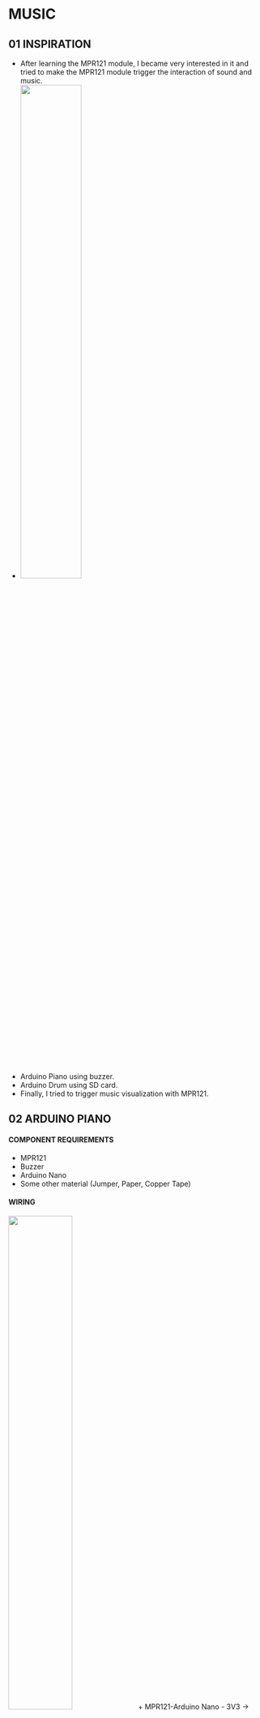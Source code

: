 # MUSIC

## 01 INSPIRATION
+ After learning the MPR121 module, I became very interested in it and tried to make the MPR121 module trigger the interaction of sound and music.
+ <img src=https://user-images.githubusercontent.com/81423727/143860939-00511f7a-943d-4392-a97c-83014621b076.png width=50% />
+ Arduino Piano using buzzer.
+ Arduino Drum using SD card.
+ Finally, I tried to trigger music visualization with MPR121.

## 02 ARDUINO PIANO
#### COMPONENT REQUIREMENTS
+ MPR121
+ Buzzer
+ Arduino Nano
+ Some other material (Jumper, Paper, Copper Tape)

#### WIRING
<img src=https://user-images.githubusercontent.com/81423727/143861198-43cc99f2-bd1d-4907-bffe-3114b41d5efa.png width=50% />
+ MPR121-Arduino Nano
  - 3V3 -> 3.3V Power
  - A4 -> SDA Data
  - A5 -> SCL Clock
  - GND -> GND Ground
  - 
+ Buzzer-Arduino Nano
  - '+' -> D3
  - '-' -> GND Ground
  
#### CODING
https://github.com/msc-creative-computing/p-comp-week-1-labs-Yid1331/blob/main/Portfolio%20of%20Work/Project%2002-MUSIC/01%20Arduino%20Piano%20Code.ino

#### PRODUCTION PROCESS
<img src=https://user-images.githubusercontent.com/81423727/143861610-b8d8ad9f-f292-40de-8612-cbfbd315dd9b.png width=50% />
+ Install each component on a breadboard and use paper and copper tape to make a simple piano keyboard.

#### DEMO VIDEO
https://youtu.be/S8zoxsgVmwE

## 03 ARDUINO DRUM
#### COMPONENT REQUIREMENTS
+ SD Card
+ Mini Speaker
+ Capacitance
+ The main components mentioned above (Nano, MPR121)

#### WIRING
<img src=https://user-images.githubusercontent.com/81423727/143861908-4285652b-5995-49d0-9853-b073051bec1f.png width=50% />

+ SD Card-Arduino Nano
 - CS -> D10
 - SCK ->D13
 - MOSI ->D11
 - MISO ->D12
 - VCC ->5V power
 - GND -> GND Ground
 
+ Mini Speaker-Arduino Nano
  - “+” -> D9
  - “- “ -> GND Ground

#### CODING
https://github.com/msc-creative-computing/p-comp-week-1-labs-Yid1331/blob/main/Portfolio%20of%20Work/Project%2002-MUSIC/02%20Arduino%20Drum%20Code.ino

#### PRODUCTION PROCESS
<img src=https://user-images.githubusercontent.com/81423727/143862184-f964decb-b179-42ce-90ce-f010b7afc4fc.png width=50% />

#### DEMO VIDEO
https://youtu.be/NcDWzTGZvzo


## 04 MUSIC VISUALIZATION
+ During the experiment of Arduino drum, I found that the sound effect of the mini speaker is very poor, and it cannot achieve the effect I want to achieve. Therefore, I want to use the MPR121 module to trigger the computer to play music and produce a certain music visualization effect.

#### COMPONENT REQUIREMENTS AND WIRING
+ Consistent with Arduino drum (remove Speaker and SD Card).
+ <img src=https://user-images.githubusercontent.com/81423727/143862352-2198ebbd-0987-4527-aa8a-51c252457283.png width=50% />

#### CODING
+ Arduino Code
https://github.com/msc-creative-computing/p-comp-week-1-labs-Yid1331/blob/main/Portfolio%20of%20Work/Project%2002-MUSIC/03%20MUSIC%20VISUALIZATION-Arduino%20Code.ino

+ Processing Code
https://github.com/msc-creative-computing/p-comp-week-1-labs-Yid1331/blob/main/Portfolio%20of%20Work/Project%2002-MUSIC/03%20MUSIC%20VISUALIZATION-Processing%20Code.ino

#### DEMO VIDEO
https://youtu.be/phSDtyu_MQ8

## 05 CONCLUSION AND SUMMARY

>> The code of the music visualization graphics in the project is what I learned from others, and I want to use the Arduino device to interact more with Processing in the future.

>> While searching for information, I found that someone made MIDI music instruments and electronic drums, which could be the direction for improvement of this project.





